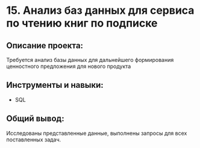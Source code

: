 # 15. Анализ баз данных для сервиса по чтению книг по подписке

## Описание проекта:
Требуется анализ базы данных для дальнейшего формирования ценностного предложения для нового продукта

## Инструменты и навыки:
- SQL

## Общий вывод:
Исследованы представленные данные, выполнены запросы для всех поставленных задач. 
